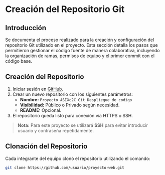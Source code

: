 # Creación del Repositorio Git

## Introducción

Se documenta el proceso realizado para la creación y configuración del repositorio Git utilizado en el proyecto. Esta sección detalla los pasos que permitieron gestionar el código fuente de manera colaborativa, incluyendo la organización de ramas, permisos de equipo y el primer commit con el código base.

## Creación del Repositorio

1. Iniciar sesión en [GitHub](https://github.com).
2. Crear un nuevo repositorio con los siguientes parámetros:
   - **Nombre:** `Proyecto_ASIXc2C_Git_Despliegue_de_codigo`
   - **Visibilidad:** Público o Privado según necesidad.
   - **README:** Opcional.
3. El repositorio queda listo para conexión vía HTTPS o SSH.

> **Nota:** Para este proyecto se utilizará **SSH** para evitar introducir usuario y contraseña repetidamente.

## Clonación del Repositorio

Cada integrante del equipo clonó el repositorio utilizando el comando:

```bash
git clone https://github.com/usuario/proyecto-web.git
```

